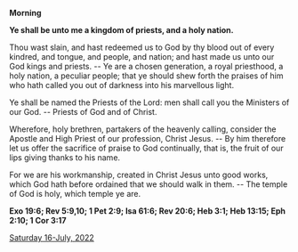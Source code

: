 **Morning**

**Ye shall be unto me a kingdom of priests, and a holy nation.**
 
Thou wast slain, and hast redeemed us to God by thy blood out of every kindred, and tongue, and people, and nation; and hast made us unto our God kings and priests. -- Ye are a chosen generation, a royal priesthood, a holy nation, a peculiar people; that ye should shew forth the praises of him who hath called you out of darkness into his marvellous light.
 
Ye shall be named the Priests of the Lord: men shall call you the Ministers of our God. -- Priests of God and of Christ.
 
Wherefore, holy brethren, partakers of the heavenly calling, consider the Apostle and High Priest of our profession, Christ Jesus. -- By him therefore let us offer the sacrifice of praise to God continually, that is, the fruit of our lips giving thanks to his name.
 
For we are his workmanship, created in Christ Jesus unto good works, which God hath before ordained that we should walk in them. -- The temple of God is holy, which temple ye are.  

**Exo 19:6; Rev 5:9,10; 1 Pet 2:9; Isa 61:6; Rev 20:6; Heb 3:1; Heb 13:15; Eph 2:10; 1 Cor 3:17**

[Saturday 16-July, 2022](https://t.me/daily_light)
